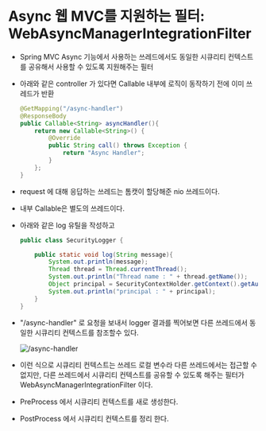 # Async 웹 MVC를 지원하는 필터: WebAsyncManagerIntegrationFilter

-   Spring MVC Async 기능에서 사용하는 쓰레드에서도 동일한 시큐리티 컨텍스트를 공유해서 사용할 수 있도록 지원해주는 필터

-   아래와 같은 controller 가 있다면 Callable 내부에 로직이 동작하기 전에 이미 쓰레드가 반환

    ```java
    @GetMapping("/async-handler")
    @ResponseBody
    public Callable<String> asyncHandler(){
        return new Callable<String>() {
            @Override
            public String call() throws Exception {
                return "Async Handler";
            }
        };
    }
    ```

-   request 에 대해 응답하는 쓰레드는 톰캣이 할당해준 nio 쓰레드이다.
-   내부 Callable은 별도의 쓰레드이다.
-   아래와 같은 log 유틸을 작성하고

    ```java
    public class SecurityLogger {

        public static void log(String message){
            System.out.println(message);
            Thread thread = Thread.currentThread();
            System.out.println("Thread name : " + thread.getName());
            Object principal = SecurityContextHolder.getContext().getAuthentication().getPrincipal();
            System.out.println("principal : " + principal);
        }
    }
    ```

-   "/async-handler" 로 요청을 보내서 logger 결과를 찍어보면 다른 쓰레드에서 동일한 시큐리티 컨텍스트를 참조할수 있다.

    ![/async-handler](https://lh3.googleusercontent.com/pw/ACtC-3ff3VHjSyTvWC7UiDCJcmSpHSuRdQFIQ6HB_WJRMrOmh9Zr-P4tiBvlwZ_yYBXqvwXekNfRJkjNkBBcV3Bip8s1Xz0Dz-Fjl8YCid7KLoK1tjuYkY11ugtwzK5gavTN44_YPQoKUDibuKJRvvydrnN50g=w1228-h724-no?authuser=0)

-   이런 식으로 시큐리티 컨텍스트는 쓰레드 로컬 변수라 다른 쓰레드에서는 접근할 수 없지만, 다른 쓰레드에서 시큐리티 컨텍스트를 공유할 수 있도록 해주는 필터가 WebAsyncManagerIntegrationFilter 이다.

-   PreProcess 에서 시큐리티 컨텍스트를 새로 생성한다.
-   PostProcess 에서 시큐리티 컨텍스트를 정리 한다.
